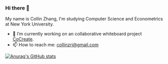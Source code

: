 ### Hi there 👋

My name is Collin Zhang, I'm studying Computer Science and Econometrics at New York University. 

- 🔭 I’m currently working on an collaborative whiteboard project [CoCreate](https://apps.apple.com/app/cocreate-draw-together/id1548911886).
- 📫 How to reach me: collinzrj@gmail.com

[![Anurag's GitHub stats](https://github-readme-stats.vercel.app/api?username=collinzrj)](https://github.com/anuraghazra/github-readme-stats)
